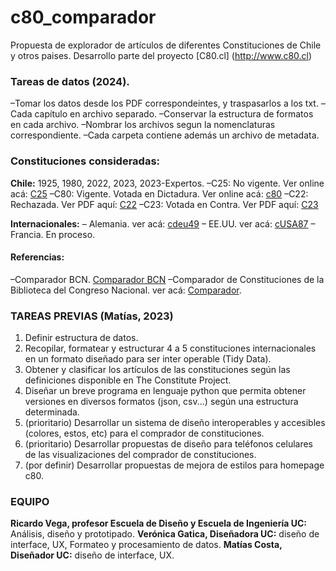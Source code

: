 # c80_comparador

Propuesta de explorador de artículos de diferentes Constituciones de Chile y otros paises. Desarrollo parte del proyecto [C80.cl] (http://www.c80.cl) 


### Tareas de datos (2024).
–Tomar los datos desde los PDF correspondeintes, y traspasarlos a los txt.
–Cada capítulo en archivo separado. 
–Conservar la estructura de formatos en cada archivo.
–Nombrar los archivos segun la nomenclaturas correspondiente. 
–Cada carpeta contiene además un archivo de metadata. 


### Constituciones consideradas:
**Chile:** 1925, 1980, 2022, 2023, 2023-Expertos.
–C25: No vigente. Ver online acá: [C25](https://www.bcn.cl/historiapolitica/constituciones/detalle_constitucion?handle=10221.1/17659)
–C80: Vigente. Votada en Dictadura. Ver online acá: [c80](https://www.bcn.cl/procesoconstituyente/comparadordeconstituciones/constitucion/chl) 
–C22: Rechazada. Ver PDF aquí: [C22](https://www.chileconvencion.cl/wp-content/uploads/2022/07/Texto-Definitivo-CPR-2022-Tapas.pdf)
–C23: Votada en Contra. Ver PDF aquí: [C23](https://www.procesoconstitucional.cl/docs/Propuesta-Nueva-Constitucion.pdf)

**Internacionales:** 
– Alemania. ver acá: [cdeu49](https://www.bcn.cl/procesoconstituyente/comparadordeconstituciones/constitucion/deu)
– EE.UU. ver acá: [cUSA87](https://www.bcn.cl/procesoconstituyente/comparadordeconstituciones/constitucion/usa)
– Francia. En proceso. 



#### Referencias: 
–Comparador BCN. [Comparador BCN](https://www.bcn.cl/comparador/compara)
–Comparador de Constituciones de la Biblioteca del Congreso Nacional. ver acá: [Comparador](https://www.bcn.cl/procesoconstituyente/comparadordeconstituciones/home).


### TAREAS PREVIAS (Matías, 2023)

1. Definir estructura de datos.   
2. Recopilar, formatear y estructurar 4 a 5 constituciones internacionales en un formato diseñado para ser inter operable (Tidy Data). 
3. Obtener y clasificar los artículos de las constituciones según las definiciones disponible en The Constitute Project.
4. Diseñar un breve programa en lenguaje python que permita obtener versiones en diversos formatos (json, csv...) según una estructura determinada.  
5. (prioritario) Desarrollar un sistema de diseño interoperables y accesibles (colores, estos, etc) para el comprador de constituciones.
6. (prioritario) Desarrollar propuestas de diseño para teléfonos celulares de las visualizaciones del comprador de constituciones.
7. (por definir) Desarrollar propuestas de mejora de estilos para homepage c80.  


### EQUIPO

**Ricardo Vega, profesor Escuela de Diseño y Escuela de Ingeniería UC:** Análisis, diseño y prototipado. 
**Verónica Gatica, Diseñadora UC:** diseño de interface, UX, Formateo y procesamiento de datos. 
**Matías Costa, Diseñador UC:** diseño de interface, UX.  
